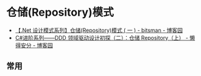 # 仓储(Repository)模式

- [【.Net 设计模式系列】仓储(Repository)模式 ( 一 ) - bitsman - 博客园](https://www.cnblogs.com/retop/p/5189502.html)
- [C#进阶系列——DDD 领域驱动设计初探（二）：仓储 Repository（上） - 懒得安分 - 博客园](https://www.cnblogs.com/landeanfen/p/4834730.html)

## 常用
